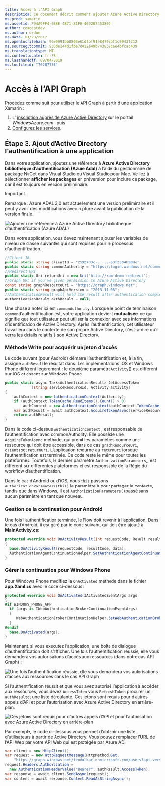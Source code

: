 ```yaml
---
title: Accès à l’API Graph
description: Ce document décrit comment ajouter Azure Active Directory l’authentification à une application mobile créée avec Xamarin.
ms.prod: xamarin
ms.assetid: F94A9FF4-068E-4B71-81FE-46920745380D
author: conceptdev
ms.author: crdun
ms.date: 03/23/2017
ms.openlocfilehash: 96e0991bb0805e61dfbf91e8479cbf1c9943f212
ms.sourcegitcommit: 933de144d1fbe7d412e49b743839cae4bfcac439
ms.translationtype: MT
ms.contentlocale: fr-FR
ms.lasthandoff: 09/04/2019
ms.locfileid: "70287758"
---
```

# <a name="accessing-the-graph-api"></a>Accès à l’API Graph

Procédez comme suit pour utiliser le API Graph à partir d’une application Xamarin :

1. L' [inscription auprès de Azure Active Directory](~/cross-platform/data-cloud/active-directory/get-started/register.md) sur le portail *WindowsAzure.com* , puis
2. [Configurez les services](~/cross-platform/data-cloud/active-directory/get-started/configure.md).

## <a name="step-3-adding-active-directory-authentication-to-an-app"></a>Étape 3. Ajout d’Active Directory l’authentification à une application

Dans votre application, ajoutez une référence à **Azure Active Directory bibliothèque d’authentification (Azure Adal)** à l’aide du gestionnaire de package NuGet dans Visual Studio ou Visual Studio pour Mac.
Veillez à sélectionner **afficher les packages** en préversion pour inclure ce package, car il est toujours en version préliminaire.

> [!IMPORTANT]
> Remarque : Azure ADAL 3,0 est actuellement une version préliminaire et il peut y avoir des modifications avec rupture avant la publication de la version finale. 


![](graph-images/06.-adal-nuget-package.jpg "Ajouter une référence à Azure Active Directory bibliothèque d’authentification (Azure ADAL)")

Dans votre application, vous devez maintenant ajouter les variables de niveau de classe suivantes qui sont requises pour le processus d’authentification.

```csharp
//Client ID
public static string clientId = "25927d3c-.....-63f2304b90de";
public static string commonAuthority = "https://login.windows.net/common"
//Redirect URI
public static Uri returnUri = new Uri("http://xam-demo-redirect");
//Graph URI if you've given permission to Azure Active Directory
const string graphResourceUri = "https://graph.windows.net";
public static string graphApiVersion = "2013-11-08";
//AuthenticationResult will hold the result after authentication completes
AuthenticationResult authResult = null;
```

Une chose à noter ici est `commonAuthority`. Lorsque le point de terminaison `common`d’authentification est, votre application devient **mutualisée**, ce qui signifie que tout utilisateur peut utiliser la connexion avec ses informations d’identification de Active Directory. Après l’authentification, cet utilisateur travaillera dans le contexte de son propre Active Directory, c’est-à-dire qu’il verra les détails relatifs à son Active Directory.

### <a name="write-method-to-acquire-access-token"></a>Méthode Write pour acquérir un jeton d’accès

Le code suivant (pour Android) démarre l’authentification et, à la fin, assigne `authResult`le résultat dans. Les implémentations iOS et Windows Phone diffèrent légèrement : le deuxième paramètre`Activity`() est différent sur iOS et absent sur Windows Phone.

```csharp
public static async Task<AuthenticationResult> GetAccessToken
            (string serviceResourceId, Activity activity)
{
    authContext = new AuthenticationContext(Authority);
    if (authContext.TokenCache.ReadItems().Count() > 0)
        authContext = new AuthenticationContext(authContext.TokenCache.ReadItems().First().Authority);
    var authResult = await authContext.AcquireTokenAsync(serviceResourceId, clientId, returnUri, new AuthorizationParameters(activity));
    return authResult;
}  
```

Dans le code ci-dessus `AuthenticationContext` , est responsable de l’authentification avec commonAuthority. Elle possède une `AcquireTokenAsync` méthode, qui prend les paramètres comme une ressource qui doit être accessible, dans ce cas `graphResourceUri`, `clientId`et `returnUri`. L’application retourne au `returnUri` lorsque l’authentification est terminée. Ce code reste le même pour toutes les plateformes. Toutefois, le dernier paramètre `AuthorizationParameters`,, est différent sur différentes plateformes et est responsable de la Régie du workflow d’authentification.

Dans le cas d’Android ou d’iOS, nous `this` passons `AuthorizationParameters(this)` le paramètre à pour partager le contexte, tandis que dans Windows, il est `AuthorizationParameters()`passé sans aucun paramètre en tant que nouveau.

### <a name="handle-continuation-for-android"></a>Gestion de la continuation pour Android

Une fois l’authentification terminée, le Flow doit revenir à l’application. Dans le cas d’Android, il est géré par le code suivant, qui doit être ajouté à **MainActivity.cs**:


```csharp
protected override void OnActivityResult(int requestCode, Result resultCode, Intent data)
{
  base.OnActivityResult(requestCode, resultCode, data);
  AuthenticationAgentContinuationHelper.SetAuthenticationAgentContinuationEventArgs(requestCode, resultCode, data);
}
```

### <a name="handle-continuation-for-windows-phone"></a>Gérer la continuation pour Windows Phone

Pour Windows Phone modifiez la `OnActivated` méthode dans le fichier **app.Xaml.cs** avec le code ci-dessous :

```csharp
protected override void OnActivated(IActivatedEventArgs args)
{
#if WINDOWS_PHONE_APP
  if (args is IWebAuthenticationBrokerContinuationEventArgs)
  {
     WebAuthenticationBrokerContinuationHelper.SetWebAuthenticationBrokerContinuationEventArgs(args as IWebAuthenticationBrokerContinuationEventArgs);
  }
#endif
  base.OnActivated(args);
}
```

Maintenant, si vous exécutez l’application, une boîte de dialogue d’authentification doit s’afficher.
Une fois l’authentification réussie, elle vous demandera vos autorisations d’accès aux ressources (dans notre cas API Graph) :

![](graph-images/08.-authentication-flow.jpg "Une fois l’authentification réussie, elle vous demandera vos autorisations d’accès aux ressources dans le cas API Graph")

Si l’authentification réussit et que vous avez autorisé l’application à accéder aux ressources, vous devez `AccessToken` vous `RefreshToken` procurer un `authResult`et une liste déroulante. Ces jetons sont requis pour d’autres appels d’API et pour l’autorisation avec Azure Active Directory en arrière-plan.

![](graph-images/07.-access-token-for-authentication.jpg "Ces jetons sont requis pour d’autres appels d’API et pour l’autorisation avec Azure Active Directory en arrière-plan")

Par exemple, le code ci-dessous vous permet d’obtenir une liste d’utilisateurs à partir de Active Directory. Vous pouvez remplacer l’URL de l’API Web par votre API Web qui est protégée par Azure AD.

```csharp
var client = new HttpClient();
var request = new HttpRequestMessage(HttpMethod.Get,
    "https://graph.windows.net/tendulkar.onmicrosoft.com/users?api-version=2013-04-05");
request.Headers.Authorization =
  new AuthenticationHeaderValue("Bearer", authResult.AccessToken);
var response = await client.SendAsync(request);
var content = await response.Content.ReadAsStringAsync();
```

